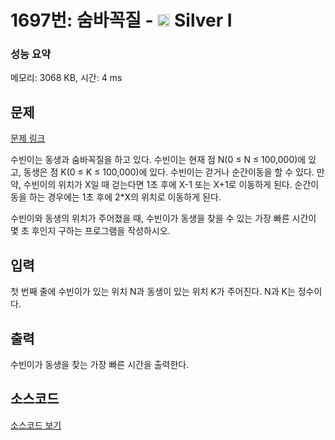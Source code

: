 # 1697번: 숨바꼭질 - <img src="https://static.solved.ac/tier_small/10.svg" style="height:20px" /> Silver I

<!-- performance -->
### 성능 요약
메모리: 3068 KB, 시간: 4 ms
<!-- end -->

## 문제

[문제 링크](https://boj.kr/1697)

<p>수빈이는 동생과&nbsp;숨바꼭질을 하고 있다. 수빈이는 현재 점 N(0 ≤ N ≤ 100,000)에 있고, 동생은 점 K(0 ≤ K ≤ 100,000)에&nbsp;있다.&nbsp;수빈이는 걷거나 순간이동을 할 수 있다. 만약, 수빈이의 위치가 X일 때 걷는다면 1초 후에 X-1 또는 X+1로 이동하게 된다. 순간이동을 하는 경우에는 1초 후에 2*X의 위치로 이동하게 된다.</p>

<p>수빈이와 동생의 위치가 주어졌을 때, 수빈이가 동생을 찾을 수 있는 가장 빠른 시간이 몇 초 후인지 구하는 프로그램을 작성하시오.</p>

## 입력

<p>첫 번째 줄에 수빈이가 있는 위치 N과 동생이 있는 위치 K가 주어진다.&nbsp;N과 K는 정수이다.</p>

## 출력

<p>수빈이가 동생을 찾는 가장 빠른 시간을 출력한다.</p>

## 소스코드

[소스코드 보기](숨바꼭질.cpp)